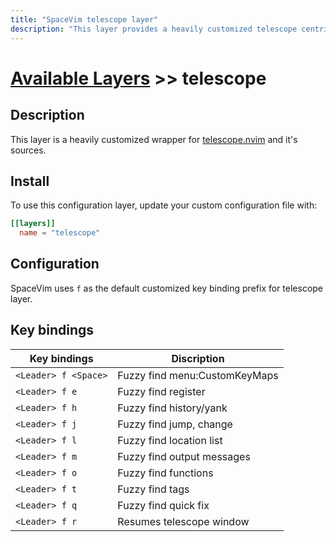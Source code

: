 ```yaml
---
title: "SpaceVim telescope layer"
description: "This layer provides a heavily customized telescope centric workflow"
---
```


# [Available Layers](../) >> telescope

## Description

This layer is a heavily customized wrapper for [telescope.nvim](https://github.com/nvim-telescope/telescope.nvim) and it's sources.

## Install

To use this configuration layer, update your custom configuration file with:

```toml
[[layers]]
  name = "telescope"
```

## Configuration

SpaceVim uses `f` as the default customized key binding prefix for telescope layer.

## Key bindings

| Key bindings         | Discription                   |
| -------------------- | ----------------------------- |
| `<Leader> f <Space>` | Fuzzy find menu:CustomKeyMaps |
| `<Leader> f e`       | Fuzzy find register           |
| `<Leader> f h`       | Fuzzy find history/yank       |
| `<Leader> f j`       | Fuzzy find jump, change       |
| `<Leader> f l`       | Fuzzy find location list      |
| `<Leader> f m`       | Fuzzy find output messages    |
| `<Leader> f o`       | Fuzzy find functions          |
| `<Leader> f t`       | Fuzzy find tags               |
| `<Leader> f q`       | Fuzzy find quick fix          |
| `<Leader> f r`       | Resumes telescope window      |

